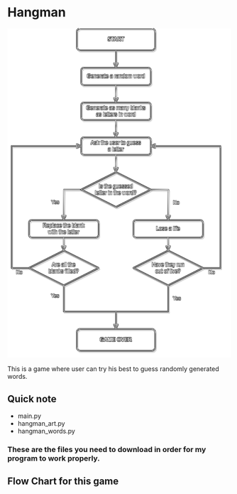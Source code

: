 # Hangman

<img src='./flow_chart/Hangman-Flow-Chart.png' width='700'>

This is a game where user can try his best to guess randomly generated words.
## Quick note
- main.py
- hangman_art.py
- hangman_words.py
### These are the files you need to download in order for my program to work properly.
## Flow Chart for this game
